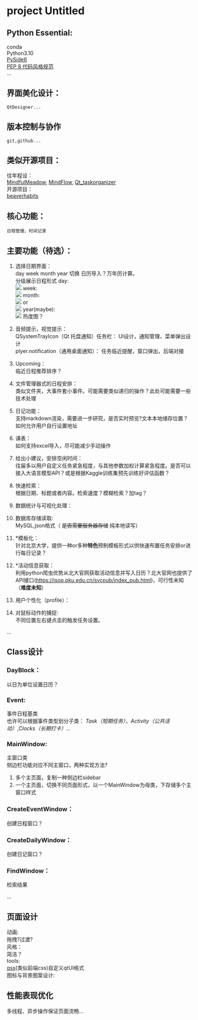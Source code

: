 # project Untitled


## Python Essential:
conda\
Python3.10\
[PySide6](https://doc.qt.io/qtforpython-6/index.html)\
[PEP 8 代码风格规范](https://peps.python.org/pep-0008/)\
...
## 界面美化设计：

	QtDesigner...

## 版本控制与协作
	git,github...
## 类似开源项目：
往年程设：\
[MindfulMeadow](https://github.com/MindfulMeadow-Dev-Team/MindfulMeadow),
[MindFlow](https://github.com/Oscarhouhyk/MindFlow),
[Qt_taskorganizer](https://github.com/MethierAdde/Qt_taskorganizer)\
开源项目：\
[beaverhabits](https://github.com/daya0576/beaverhabits)
## 核心功能：
	日程管理，时间记录

## 主要功能（待选）：
1. 选择日期界面：\
day week month year 切换 日历导入？万年历计算。\
分级展示日程形式
day:\
![](WechatIMG73.jpg)
week:\
![](WechatIMG72.jpg)
month:\
![](WechatIMG71.jpg)
or\
![](<Screenshot 2025-04-14 at 12.03.53.png>)
year(maybe):\
![](WechatIMG70.jpg)
热度图？

2. 音频提示，视觉提示：\
QSystemTrayIcon（Qt 托盘通知）任务栏：
UI设计，通知管理，菜单弹出设计\
plyer.notification（通用桌面通知）：
任务临近提醒，窗口弹出，后端对接

3. Upcoming：\
临近日程推荐排序？

4. 文件管理器式的日程安排：\
类似文件夹，大事件套小事件。可能需要类似递归的操作？此处可能需要一些技术处理

5. 日记功能：\
支持markdown渲染，需要进一步研究，是否实时预览?文本本地储存位置？如何允许用户自行设置地址

6. 课表：\
如何支持excel导入，尽可能减少手动操作

7. 给出小建议，安排空闲时间：\
往届多以用户自定义任务紧急程度，与其他参数加权计算紧急程度。是否可以接入大语言模型API？或是根据Kaggle训练集预先训练好评估函数？

8. 快速检索：\
根据日期、标题或者内容。检索速度？模糊检索？加tag？

9. 数据统计与可视化处理：

10.  数据库存储读取:\
MySQL,json格式（ ~~是否需要服务器存储~~ 纯本地读写）

11. *模板化：\
针对北京大学，提供一种or多种**特色**预制模板形式以供快速布置任务安排or进行每日记录？

12. *活动信息获取：\
利用python爬虫优势从北大官网获取活动信息并写入日历？北大官网也提供了API接口(https://isop.pku.edu.cn/svcpub/index_pub.html)，可行性未知（**难度未知**）

13. 用户个性化（profile）：
14. 对鼠标动作的捕捉:\
不同位置左右键点击的触发任务设置。

...
## Class设计

### DayBlock：
以日为单位设置日历？
### Event: 
事件日程基类\
也许可以根据事件类型划分子类：
*Task（短期任务）*，*Activity（公共活动）*,*Clocks（长期打卡）*...
### MainWindow: 
主窗口类\
侧边栏功能对应不同主窗口，两种实现方法?
1. 多个主页面，复制一种侧边栏sidebar
2. 一个主页面，切换不同页面形式，以一个MainWindow为母类，下存储多个主窗口样式
### CreateEventWindow：
创建日程窗口？
### CreateDailyWindow：
创建日记窗口？
### FindWindow：
检索结果

...

## 页面设计
动画:\
拖拽?过渡?\
风格：\
简洁？\
tools:\
[qss](https://doc.qt.io/qtforpython-6/tutorials/basictutorial/widgetstyling.html#tutorial-widgetstyling)(类似前端css)自定义qtUI格式\
图标与背景图案设计:

## 性能表现优化
多线程、异步操作保证页面流畅…
<!--stackedit_data:
eyJoaXN0b3J5IjpbLTExMzUxNDEwMDEsLTEwMzMyODg2MDBdfQ
==
-->